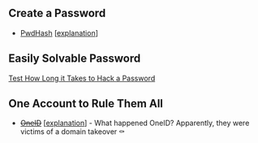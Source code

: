 ## Create a Password
- [PwdHash](https://pwdhash.github.io/website/) [[explanation](https://7labs.io/apps/keep-your-passwords-secure-with-pwdhash.html)]

## Easily Solvable Password
[Test How Long it Takes to Hack a Password](https://random-ize.com/how-long-to-hack-pass/)
 
 ## One Account to Rule Them All
 - ~~[OneID](https://lookup.icann.org/lookup)~~ [[explanation](https://7labs.io/tips-tricks/goodbye-usernames-and-passwords.html)] - What happened OneID? Apparently, they were victims of a domain takeover ⚰️
